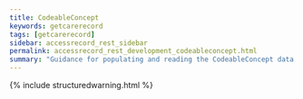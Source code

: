 ```yaml
---
title: CodeableConcept
keywords: getcarerecord
tags: [getcarerecord]
sidebar: accessrecord_rest_sidebar
permalink: accessrecord_rest_development_codeableconcept.html
summary: "Guidance for populating and reading the CodeableConcept data type"
---
```


{% include structuredwarning.html %}
